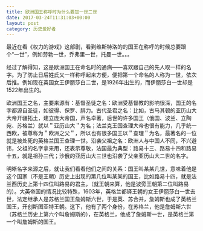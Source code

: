 ```yaml
---
title: 欧洲国王称呼时为什么要加一世二世
date: 2017-03-24T11:31:03+00:00
layout: post
category: 历史爱好者
---
```


最近在看《权力的游戏》这部剧，看到维斯特洛的的国王在称呼的时候总要跟个“一世”，例如劳勃一世，乔弗里一世，托曼一世。。。

经过了解得知，这是欧洲国王在命名时的通病——喜欢跟自己的先人取一样的名字。为了防止日后姓氏又一样称呼起来方便，便把第一个命名的人称为一世，依次后推。例如现在英国女王伊丽莎白二世，是1926年出生的，而伊丽莎白一世却是1522年出生的。

欧洲国王之名，主要来源有：基督圣徒之名：欧洲受基督教的影响很深，国王的名字都源自圣徒，如彼得、保罗、腓力。古代圣君之名：比如，古马其顿的亚历山大大帝开疆拓土，建立庞大帝国，声名卓著，后世的许多国王（俄国、波兰、立陶宛、苏格兰）就以＂亚历山大＂为名；法兰克王国查理大帝也很有能力，几乎统一西欧，被尊称为＂欧洲之父＂，所以也有很多国王以＂查理＂为名，最著名的一位就是被处死的英格兰国王查理一世。沿袭父祖之名：欧洲人与中国人不同，不兴避讳，父祖的名字拿来用，还表示尊敬，法国最为典型：路易十三、路易十四和路易十五，就是祖孙三代；沙俄的亚历山大三世也沿袭了父亲亚历山大二世的名字。


明晰名字来源之后，就让我们看看他们之间的关系：国王叫某某几世，意味着他是这个国家（不是王朝）历史上出现的第几位叫某某的国王，比如路易十四，就是法兰西历史上第十四位叫路易的君主，（就王朝来算，他是波旁王朝第二位叫路易的）。大英帝国的情况比较特殊，1603年，英格兰都铎王朝的女王伊丽莎白一世去世，法定继承人是苏格兰国王詹姆斯六世，于是英、苏合并，詹姆斯也成了英格兰国王，开创斯图亚特王朝。这下，他有了两个身份，在苏格兰，他是詹姆斯六世（苏格兰历史上第六个叫詹姆斯的），在英格兰，他成了詹姆斯一世，是英格兰第一个叫詹姆斯的国王。
